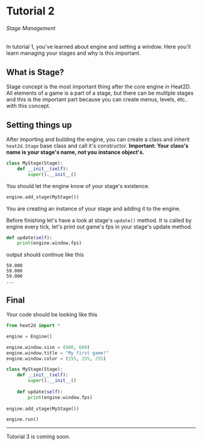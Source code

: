 # Tutorial 2
###### Stage Management
In tutorial 1, you've learned about engine and setting a window. Here you'll learn managing your stages and why is this important.

## What is Stage?
Stage concept is the most important thing after the core engine in Heat2D. All elements of a game is a part of a stage, but there can be mulitple stages and this is the important part because you can create menus, levels, etc.. with this concept.

## Setting things up
After importing and building the engine, you can create a class and inherit `heat2d.Stage` base class and call it's constructor. **Important: Your class's name is your stage's name, not you instance object's.**
```py
class MyStage(Stage):
    def __init__(self):
        super().__init__()
```

You should let the engine know of your stage's existence.
```py
engine.add_stage(MyStage())
```
You are creating an instance of your stage and adding it to the engine.

Before finishing let's have a look at stage's `update()` method. It is called by engine every tick, let's print out game's fps in your stage's update method.
```py
def update(self):
    print(engine.window.fps)
```
output should continue like this
```
59.000
59.000
59.000
...
```
## Final
Your code should be looking like this
```py
from heat2d import *

engine = Engine()

engine.window.size = (800, 600)
engine.window.title = "My first game!"
engine.window.color = (255, 255, 255)

class MyStage(Stage):
    def __init__(self):
        super().__init__()
        
    def update(self):
        print(engine.window.fps)
        
engine.add_stage(MyStage())

engine.run()
```

---

Tutorial 3 is coming soon.
